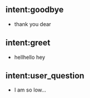 ## intent:goodbye
- thank you dear

## intent:greet
- hellhello
hey

## intent:user_question
- I am so low...
